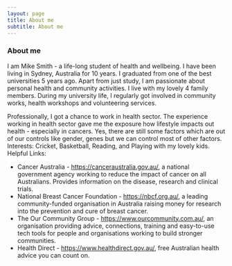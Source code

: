 ```yaml
---
layout: page
title: About me
subtitle: About me
---
```



### About me
I am Mike Smith - a life-long student of health and wellbeing. I have been living in Sydney, Australia for 10 years. I graduated from one of the best universities 5 years ago. Apart from just study, I am passionate about personal health and community activities. I live with my lovely 4 family members. During my university life, I regularly got involved in community works, health workshops and volunteering services.

Professionally, I got a chance to work in health sector. The experience working in health sector gave me the exposure how lifestyle impacts out health - especially in cancers. Yes, there are still some factors which are out of our controls like gender, genes but we can control most of other factors.
Interests: Cricket, Basketball, Reading, and Playing with my lovely kids.
Helpful Links: 
<ul>
<li>Cancer Australia - <a href="https://nbcf.org.au">https://canceraustralia.gov.au/</a>, a national government agency working to reduce the impact of cancer on all Australians. Provides information on the disease, research and clinical trials.</li>
<li>National Breast Cancer Foundation - <A href="https://nbcf.org.au/">https://nbcf.org.au/</a>, a leading community-funded organisation in Australia raising money for research into the prevention and cure of breast cancer.</li>
<li>The Our Community Group - <a href="https://www.ourcommunity.com.au/">https://www.ourcommunity.com.au/</a>, an organisation providing advice, connections, training and easy-to-use tech tools for people and organisations working to build stronger communities.</li>
<li>Health Direct - <a href="https://www.healthdirect.gov.au/">https://www.healthdirect.gov.au/</a>, free Australian health advice you can count on.</li>
</ul>
